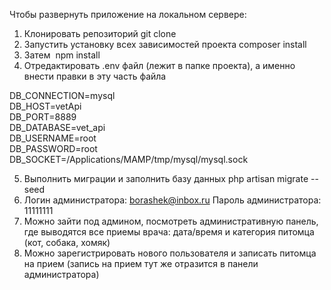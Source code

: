 Чтобы развернуть приложение на локальном сервере:

1. Клонировать репозиторий git clone
2. Запустить установку всех зависимостей проекта composer install
3. Затем  npm install
4. Отредактировать .env файл (лежит в папке проекта), а именно внести правки в эту часть файла

DB_CONNECTION=mysql<br>
DB_HOST=vetApi<br>
DB_PORT=8889<br>
DB_DATABASE=vet_api<br>
DB_USERNAME=root<br>
DB_PASSWORD=root<br>
DB_SOCKET=/Applications/MAMP/tmp/mysql/mysql.sock<br>

5. Выполнить миграции и заполнить базу данных php artisan migrate --seed
6. Логин администратора: borashek@inbox.ru
   Пароль администратора: 11111111
7.  Можно зайти под админом, посмотреть административную панель, где выводятся все приемы врача: дата/время и категория питомца (кот, собака, хомяк)
8. Можно зарегистрировать нового пользователя и записать питомца на прием (запись на прием тут же отразится в панели администратора)
